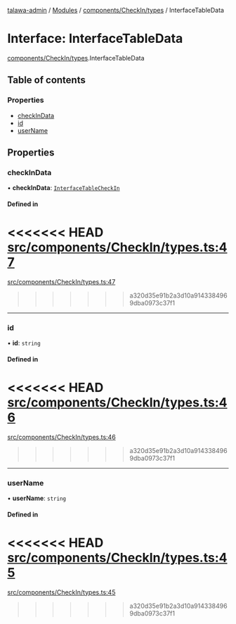 [talawa-admin](../README.md) / [Modules](../modules.md) / [components/CheckIn/types](../modules/components_CheckIn_types.md) / InterfaceTableData

# Interface: InterfaceTableData

[components/CheckIn/types](../modules/components_CheckIn_types.md).InterfaceTableData

## Table of contents

### Properties

- [checkInData](components_CheckIn_types.InterfaceTableData.md#checkindata)
- [id](components_CheckIn_types.InterfaceTableData.md#id)
- [userName](components_CheckIn_types.InterfaceTableData.md#username)

## Properties

### checkInData

• **checkInData**: [`InterfaceTableCheckIn`](components_CheckIn_types.InterfaceTableCheckIn.md)

#### Defined in

<<<<<<< HEAD
[src/components/CheckIn/types.ts:47](https://github.com/PalisadoesFoundation/talawa-admin/blob/12d9229/src/components/CheckIn/types.ts#L47)
=======
[src/components/CheckIn/types.ts:47](https://github.com/PalisadoesFoundation/talawa-admin/blob/b619a0d/src/components/CheckIn/types.ts#L47)
>>>>>>> a320d35e91b2a3d10a9143384969dba0973c37f1

___

### id

• **id**: `string`

#### Defined in

<<<<<<< HEAD
[src/components/CheckIn/types.ts:46](https://github.com/PalisadoesFoundation/talawa-admin/blob/12d9229/src/components/CheckIn/types.ts#L46)
=======
[src/components/CheckIn/types.ts:46](https://github.com/PalisadoesFoundation/talawa-admin/blob/b619a0d/src/components/CheckIn/types.ts#L46)
>>>>>>> a320d35e91b2a3d10a9143384969dba0973c37f1

___

### userName

• **userName**: `string`

#### Defined in

<<<<<<< HEAD
[src/components/CheckIn/types.ts:45](https://github.com/PalisadoesFoundation/talawa-admin/blob/12d9229/src/components/CheckIn/types.ts#L45)
=======
[src/components/CheckIn/types.ts:45](https://github.com/PalisadoesFoundation/talawa-admin/blob/b619a0d/src/components/CheckIn/types.ts#L45)
>>>>>>> a320d35e91b2a3d10a9143384969dba0973c37f1
